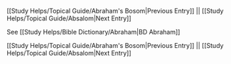 [[Study Helps/Topical Guide/Abraham's Bosom|Previous Entry]]  ||  [[Study Helps/Topical Guide/Absalom|Next Entry]]

 See [[Study Helps/Bible Dictionary/Abraham|BD Abraham]]

[[Study Helps/Topical Guide/Abraham's Bosom|Previous Entry]]  ||  [[Study Helps/Topical Guide/Absalom|Next Entry]]